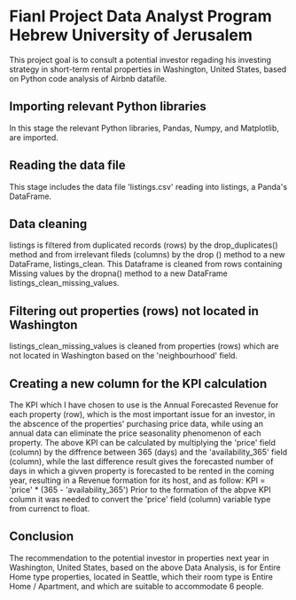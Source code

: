 # Fianl Project Data Analyst Program Hebrew University of Jerusalem
This project goal is to consult a potential investor regading his investing strategy in short-term rental properties in Washington, United States, based on Python code analysis of Airbnb datafile.

## Importing relevant Python libraries
In this stage the relevant Python libraries, Pandas, Numpy, and Matplotlib, are imported.

## Reading the data file
This stage includes the data file 'listings.csv' reading into listings, a Panda's DataFrame.

## Data cleaning
listings is filtered from duplicated records (rows) by the drop_duplicates() method and from irrelevant fileds (columns) by the drop () method to a new DataFrame, listings_clean. 
This Dataframe is cleaned from rows containing Missing values by the dropna() method to a new DataFrame listings_clean_missing_values.

## Filtering out properties (rows) not located in Washington
listings_clean_missing_values is cleaned from properties (rows) which are not located in Washington based on the 'neighbourhood' field.

## Creating a new column for the KPI calculation
The KPI which I have chosen to use is the Annual Forecasted Revenue for each property (row), which is the most important issue for an investor, in the abscence of the properties' purchasing price data,
while using an annual data can eliminate the price seasonality phenomenon of each property. 
The above KPI can be calculated by multiplying the 'price' field (column) by the diffrence between 365 (days) and the 'availability_365' field (column), while the last difference result gives the forecasted
number of days in which a givven property is forecasted to be rented in the coming year, resulting in a Revenue formation for its host, and as follow:
KPI = 'price' * (365 - 'availability_365')
Prior to the formation of the abpve KPI column it was needed to convert the 'price' field (column) variable type from currenct to float.  

## Conclusion
The recommendation to the potential investor in properties next year in Washington, United States, based on the above Data Analysis, is for Entire Home type properties, located in Seattle, which their 
room type is Entire Home / Apartment, and which are suitable to accommodate 6 people.
